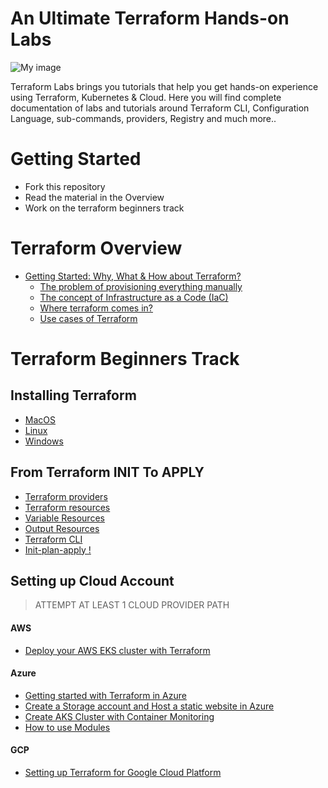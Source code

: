
# An Ultimate Terraform Hands-on Labs 



![My image](images/wordle.png)

Terraform Labs brings you tutorials that help you get hands-on experience using Terraform, Kubernetes & Cloud. Here you will find complete documentation of labs and tutorials around Terraform CLI, Configuration Language, sub-commands, providers, Registry and much more..

#  Getting Started

- Fork this repository
- Read the material in the Overview
- Work on the terraform beginners track

# Terraform Overview

- [Getting Started: Why, What & How about Terraform?](getting-started/README.md) 
   - [The problem of provisioning everything manually](getting-started/the-problem.md)
   - [The concept of Infrastructure as a Code (IaC)](getting-started/iac.md)
   - [Where terraform comes in?](getting-started/terraform.md)
   - [Use cases of Terraform](getting-started/use-cases.md)


# Terraform Beginners Track

## Installing Terraform

  - [MacOS](beginners/os/mac/README.md)
  - [Linux](beginners/os/linux) 
  - [Windows](beginners/os/windows)
  

## From Terraform INIT To APPLY

  - [Terraform providers](beginners/providers/Terraform_Providers.md)
  - [Terraform resources](beginners/resources/Terraform_Resources.md)
  - [Variable Resources](beginners/resources/variables/README.md)
  - [Output Resources](master/beginners/resources/output/README.md)
  - [Terraform CLI](beginners/CLI/README.md)
  - [Init-plan-apply !](beginners/init-plan-apply/README.md)

## Setting up Cloud Account

> ATTEMPT AT LEAST 1 CLOUD PROVIDER PATH

#### AWS
  - [Deploy your AWS EKS cluster with Terraform](beginners/aws/eks)


#### Azure
 
  - [Getting started with Terraform in Azure](beginners/azure/README.md)
  - [Create a Storage account and Host a static website in Azure](beginners/azure/storageAccount)  
  - [Create AKS Cluster with Container Monitoring](beginners/azure/aks_cluster)
  - [How to use Modules](beginners/azure/module_example)

#### GCP

  - [Setting up Terraform for Google Cloud Platform](beginners/gcp/README.md)
